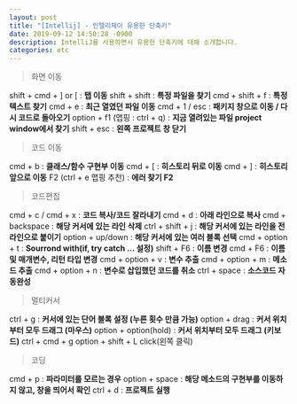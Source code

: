 ```yaml
---
layout: post
title: "[Intellij] - 인텔리제이 유용한 단축키"
date: 2019-09-12 14:50:28 -0900
description: IntelliJ를 사용하면서 유용한 단축키에 대해 소개합니다.
categories: etc
---
```


<blockquote>화면 이동</blockquote>

shift + cmd + ] or [ : **탭 이동**
shift + shift : **특정 파일을 찾기**
cmd +  shift +  f : **특정 텍스트 찾기**
cmd + e : **최근 열였던 파일 이동**
cmd + 1 / esc : **패키지 창으로 이동 / 다시 코드로 돌아오기**
option + f1 (맵핑 : ctrl + q) : **지금 열려있는 파일 project window에서 찾기**
shift + esc : **왼쪽 프로젝트 창 닫기**

<blockquote>코드 이동</blockquote>

cmd + b : **클래스/함수 구현부 이동**
cmd + [ : **히스토리 뒤로 이동**
cmd + ] : **히스토리 앞으로 이동**
F2 (ctrl + e 맵핑 추천) : **에러 찾기 F2**

<blockquote>코드편집</blockquote>

cmd + c / cmd + x : **코드 복사/코드 잘라내기**
cmd + d : **아래 라인으로 복사**
cmd + backspace : **해당 커서에 있는 라인 삭제**
ctrl + shift + j : **해당 커서에 있는 라인을 전 라인으로 붙이기**
option + up/down : **해당 커서에 있는 여러 블록 선택**
cmd + option + t : **Sourrond with(if, try catch ... 설정)**
shift + F6 : **이름 변경**
cmd + F6 : **이름 및 매개변수, 리턴 타입 변경**
cmd + option + v : **변수 추출**
cmd + option + m : **메소드 추출**
cmd + option + n : **변수로 삽입했던 코드를 취소**
ctrl + space : **소스코드 자동완성**

<blockquote>멀티커서</blockquote>

ctrl + g : **커서에 있는 단어 블록 설정 (누른 횟수 만큼 가능)**
option + drag : **커서 위치부터 모두 드래그 (마우스)**
option + option(hold) : **커서 위치부터 모두 드래그 (키보드)**
ctrl + cmd + g option + shift + L click(왼쪽 클릭)


<blockquote>코딩</blockquote>

cmd + p : **파라미터를 모르는 경우**
option + space : **해당 메소드의 구현부를 이동하지 않고, 창을 띄어서 확인**
ctrl + d : **프로젝트 실행**
